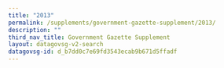 ```yaml
---
title: "2013"
permalink: /supplements/government-gazette-supplement/2013/
description: ""
third_nav_title: Government Gazette Supplement
layout: datagovsg-v2-search
datagovsg-id: d_b7dd0c7e69fd3543ecab9b671d5ffadf
---
```

